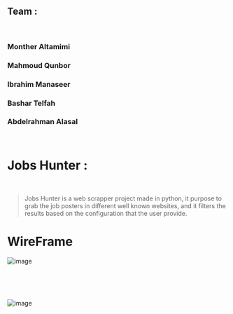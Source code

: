 ## Team : 

<br>

### Monther Altamimi <br>

### Mahmoud Qunbor <br>

### Ibrahim Manaseer <br>

### Bashar Telfah <br>

### Abdelrahman Alasal <br>

<br>

# Jobs Hunter :

<br>

> Jobs Hunter is a web scrapper project made in python, it purpose to grab the job posters in different well known websites, and it filters the results based on the configuration that the user provide.



# WireFrame 


![image](https://user-images.githubusercontent.com/98183485/201392754-9a29acfb-2d25-4c96-ad49-758292f372fe.png)

<br>
<br>
<br>

![image](https://user-images.githubusercontent.com/98183485/201392821-09c8931b-2455-4f4f-97da-90b7166a46a2.png)




